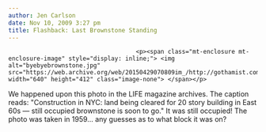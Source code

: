```yaml
---
author: Jen Carlson
date: Nov 10, 2009 3:27 pm
title: Flashback: Last Brownstone Standing
---
```


	
										<p><span class="mt-enclosure mt-enclosure-image" style="display: inline;"> <img alt="byebyebrownstone.jpg" src="https://web.archive.org/web/20150429070809im_/http://gothamist.com/attachments/arts_jen/byebyebrownstone.jpg" width="640" height="412" class="image-none"> </span></p>

<p>We happened upon this photo in the LIFE magazine archives. The caption reads: &quot;Construction in NYC: land being cleared for 20 story building in East 60s &#x2014; still occupied brownstone is soon to go.&quot; It was still occupied! The photo was taken in 1959... any guesses as to what block it was on?</p>					
										
									
				